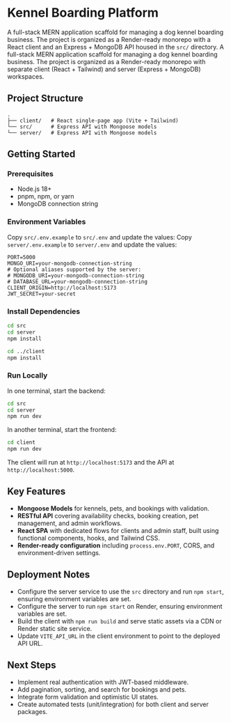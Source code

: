 # Kennel Boarding Platform

A full-stack MERN application scaffold for managing a dog kennel boarding business. The project is organized as a Render-ready monorepo with a React client and an Express + MongoDB API housed in the `src/` directory.
A full-stack MERN application scaffold for managing a dog kennel boarding business. The project is organized as a Render-ready monorepo with separate client (React + Tailwind) and server (Express + MongoDB) workspaces.

## Project Structure

```
.
├── client/   # React single-page app (Vite + Tailwind)
└── src/      # Express API with Mongoose models
└── server/   # Express API with Mongoose models
```

## Getting Started

### Prerequisites

- Node.js 18+
- pnpm, npm, or yarn
- MongoDB connection string

### Environment Variables

Copy `src/.env.example` to `src/.env` and update the values:
Copy `server/.env.example` to `server/.env` and update the values:

```
PORT=5000
MONGO_URI=your-mongodb-connection-string
# Optional aliases supported by the server:
# MONGODB_URI=your-mongodb-connection-string
# DATABASE_URL=your-mongodb-connection-string
CLIENT_ORIGIN=http://localhost:5173
JWT_SECRET=your-secret
```

### Install Dependencies

```bash
cd src
cd server
npm install

cd ../client
npm install
```

### Run Locally

In one terminal, start the backend:

```bash
cd src
cd server
npm run dev
```

In another terminal, start the frontend:

```bash
cd client
npm run dev
```

The client will run at `http://localhost:5173` and the API at `http://localhost:5000`.

## Key Features

- **Mongoose Models** for kennels, pets, and bookings with validation.
- **RESTful API** covering availability checks, booking creation, pet management, and admin workflows.
- **React SPA** with dedicated flows for clients and admin staff, built using functional components, hooks, and Tailwind CSS.
- **Render-ready configuration** including `process.env.PORT`, CORS, and environment-driven settings.

## Deployment Notes

- Configure the server service to use the `src` directory and run `npm start`, ensuring environment variables are set.
- Configure the server to run `npm start` on Render, ensuring environment variables are set.
- Build the client with `npm run build` and serve static assets via a CDN or Render static site service.
- Update `VITE_API_URL` in the client environment to point to the deployed API URL.

## Next Steps

- Implement real authentication with JWT-based middleware.
- Add pagination, sorting, and search for bookings and pets.
- Integrate form validation and optimistic UI states.
- Create automated tests (unit/integration) for both client and server packages.
